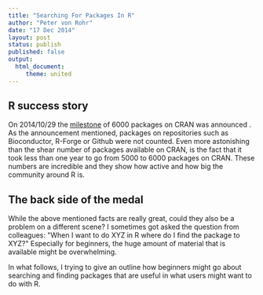 ```yaml
---
title: "Searching For Packages In R"
author: "Peter von Rohr"
date: "17 Dec 2014"
layout: post
status: publish
published: false
output: 
  html_document:
     theme: united
---
```


## R success story
On 2014/10/29 the [milestone](https://stat.ethz.ch/pipermail/r-devel/2014-October/069997.html) of 6000 packages on CRAN was announced . As the announcement mentioned, packages on repositories such as Bioconductor, R-Forge or Github were not counted. Even more astonishing than the shear number of packages available on CRAN, is the fact that it took less than one year to go from 5000 to 6000 packages on CRAN. These numbers are incredible and they show how active and how big the community around R is. 

## The back side of the medal
While the above mentioned facts are really great, could they also be a problem on a different scene? I sometimes got asked the question from colleagues: "When I want to do XYZ in R where do I find the package to XYZ?" Especially for beginners, the huge amount of material that is available might be overwhelming. 

In what follows, I trying to give an outline how beginners might go about searching and finding packages that are useful in what users might want to do with R. 